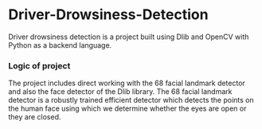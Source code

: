 # Driver-Drowsiness-Detection
Driver drowsiness detection is a project built using Dlib and OpenCV with Python as a backend language.
<h3>Logic of project</h3>
The project includes direct working with the 68 facial landmark detector and also the face detector of the Dlib library.
The 68 facial landmark detector is a robustly trained efficient detector which detects the points on the human face using which 
we determine whether the eyes are open or they are closed.</br></br>

